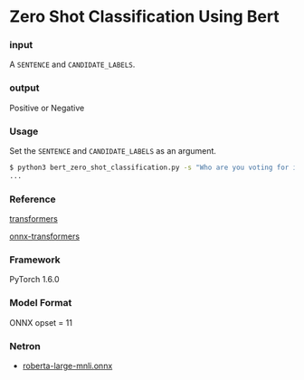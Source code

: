 # Zero Shot Classification Using Bert

### input
A `SENTENCE` and `CANDIDATE_LABELS`.

### output
Positive or Negative

### Usage
Set the `SENTENCE` and `CANDIDATE_LABELS` as an argument.

```bash
$ python3 bert_zero_shot_classification.py -s "Who are you voting for in 2020?" -c "economics, politics, public health"
...
```

### Reference
[transformers](https://github.com/huggingface/transformers)  

[onnx-transformers](https://github.com/patil-suraj/onnx_transformers)  

### Framework
PyTorch 1.6.0

### Model Format
ONNX opset = 11

### Netron

- [roberta-large-mnli.onnx](https://netron.app/?url=https://storage.googleapis.com/ailia-models/bert_zero_shot_classification/roberta-large-mnli.onnx)
